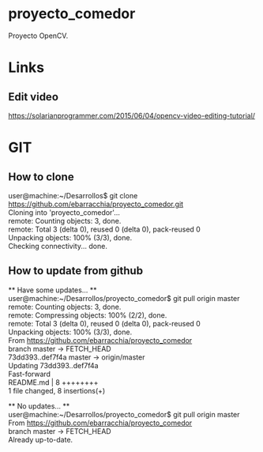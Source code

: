 # proyecto_comedor #
Proyecto OpenCV.

# Links #
## Edit video ##  
https://solarianprogrammer.com/2015/06/04/opencv-video-editing-tutorial/  


# GIT #  
## How to clone ##  
user@machine:~/Desarrollos$ git clone   https://github.com/ebarracchia/proyecto_comedor.git  
Cloning into 'proyecto_comedor'...  
remote: Counting objects: 3, done.  
remote: Total 3 (delta 0), reused 0 (delta 0), pack-reused 0  
Unpacking objects: 100% (3/3), done.  
Checking connectivity... done.  

## How to update from github ##
** Have some updates... **  
user@machine:~/Desarrollos/proyecto_comedor$ git pull origin master  
remote: Counting objects: 3, done.  
remote: Compressing objects: 100% (2/2), done.  
remote: Total 3 (delta 0), reused 0 (delta 0), pack-reused 0  
Unpacking objects: 100% (3/3), done.  
From https://github.com/ebarracchia/proyecto_comedor  
   branch            master     -> FETCH_HEAD  
   73dd393..def7f4a  master     -> origin/master  
Updating 73dd393..def7f4a  
Fast-forward  
 README.md | 8 ++++++++  
 1 file changed, 8 insertions(+)  

** No updates... **  
user@machine:~/Desarrollos/proyecto_comedor$ git pull origin master  
From https://github.com/ebarracchia/proyecto_comedor  
   branch            master     -> FETCH_HEAD  
Already up-to-date.  
